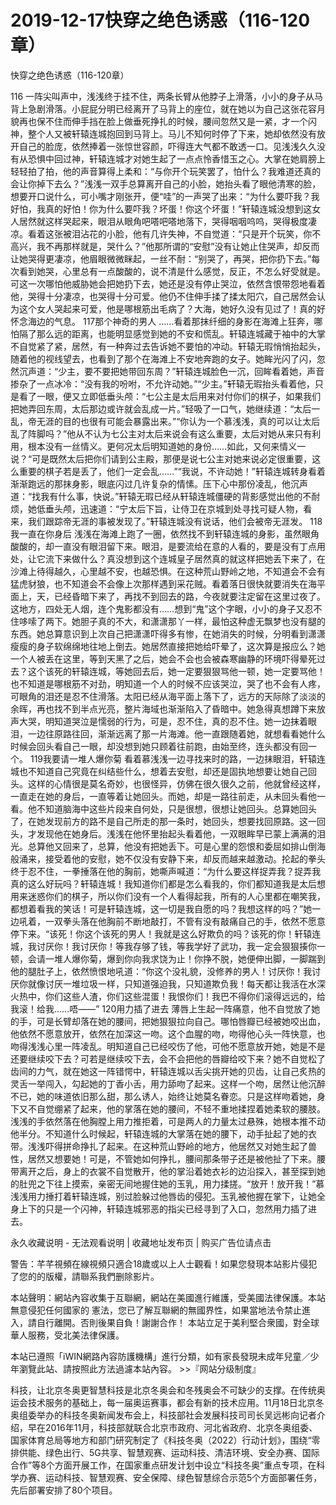 # 2019-12-17快穿之绝色诱惑（116-120章）



快穿之绝色诱惑（116-120章）



116   一阵尖叫声中，浅浅终于挂不住，两条长臂从他脖子上滑落，小小的身子从马背上急剧滑落。小屁屁分明已经离开了马背上的座位，就在她以为自己这张花容月貌再也保不住而伸手挡在脸上做垂死挣扎的时候，腰间忽然又是一紧，才一个闪神，整个人又被轩辕连城抱回到马背上。马儿不知何时停了下来，她却依然没有放开自己的脸庞，依然捧着一张惊世容颜，吓得连大气都不敢透一口。见浅浅久久没有从恐惧中回过神，轩辕连城才对她生起了一点点怜香惜玉之心。大掌在她肩膀上轻轻拍了拍，他的声音算得上柔和：“与你开个玩笑罢了，怕什么？我难道还真的会让你掉下去么？”浅浅一双手总算离开自己的小脸，她抬头看了眼他清寒的脸，想要开口说什么，可小嘴才刚张开，便“哇”的一声哭了出来：“为什么要吓我？我好怕，我真的好怕！你为什么要吓我？坏蛋！你这个坏蛋！”轩辕连城没想到这女人居然就这样哭起来，眼泪从眼角吧嗒吧嗒地落下，哭得咽咽呜呜，哭得极度凄凉。看着这张被泪沾花的小脸，他有几许失神，不自觉道：“只是开个玩笑，你不高兴，我不再那样就是，哭什么？”他那所谓的“安慰”没有让她止住哭声，却反而让她哭得更凄凉，他眉眼微微眯起，一丝不耐：“别哭了，再哭，把你扔下去。”每次看到她哭，心里总有一点酸酸的，说不清是什么感觉，反正，不怎么好受就是。可这一次哪怕他威胁她会把她扔下去，她还是没有停止哭泣，依然含恨带怨地看着他，哭得十分凄凉，也哭得十分可爱。他仍不住伸手揉了揉太阳穴，自己居然会认为这个女人哭起来可爱，他是哪根筋出毛病了？大海，她好久没有见过了！真的好怀念海边的气息。 117那个神奇的男人   ……看着那抹纤细的身影在海滩上狂奔，哪怕隔了那么远的距离，也能明显感觉到她的不安和慌乱。轩辕连城藏于袖中的大掌不自觉紧了紧，居然，有一种奔过去告诉她不要怕的冲动。轩辕无瑕悄悄抬起头，随着他的视线望去，也看到了那个在海滩上不安地奔跑的女子。她眸光闪了闪，忽然沉声道：“少主，要不要把她带回东周？”轩辕连城脸色一沉，回眸看着她，声音掺杂了一点冰冷：“没有我的吩咐，不允许动她。”“少主。”轩辕无瑕抬头看着他，只是看了一眼，便又立即低垂头颅：“七公主是太后用来对付你们的棋子，如果我们把她弄回东周，太后那边或许就会乱成一片。”轻吸了一口气，她继续道：“太后一乱，帝无涯的目的也很有可能会暴露出来。”“你认为一个慕浅浅，真的可以让太后乱了阵脚吗？”他从不认为七公主对太后来说会有这么重要，太后对她从来只有利用，根本没有一丝情义。更何况太后明知道她的身份……如此，又何来情义一说？“可是既然太后把你们请到公主殿，那便是说七公主对她来说必定很重要，这么重要的棋子若是丢了，他们一定会乱……”“我说，不许动她！”轩辕连城转身看着渐渐跑远的那抹身影，眼底闪过几许复杂的情愫。压下心中那份凌乱，他沉声道：“找我有什么事，快说。”轩辕无瑕已经从轩辕连城僵硬的背影感觉出他的不耐烦，她低垂头颅，迅速道：“宁太后下旨，让侍卫在京城到处寻找可疑人物，看来，我们跟踪帝无涯的事被发现了。”轩辕连城没有说话，他们会被帝无涯发。 118我一直在你身后   浅浅在海滩上跑了一圈，依然找不到轩辕连城的身影，虽然眼角酸酸的，却一直没有眼泪留下来。眼泪，是要流给在意的人看的，要是没有丁点用处，让它流下来做什么？真没想到这个连城皇子居然真的就这样把她丢下来了，在沙滩上待得越久，心里越不安，也越恐惧。在这种荒山野岭之地，不知道会不会有猛虎豺狼，也不知道会不会像上次那样遇到采花贼。看着落日很快就要消失在海平面上，天，已经昏暗下来了，再找不到回去的路，今夜就要注定留在这里过夜了。这地方，四处无人烟，连个鬼影都没有……想到“鬼”这个字眼，小小的身子又忍不住哆嗦了两下。她胆子真的不大，和潇潇那丫一样，最怕这种虚无飘梦也没有腿的东西。她总算意识到上次自己把潇潇吓得多有惨，在她消失的时候，分明看到潇潇瘦瘦的身子软绵绵地往地上倒去。她居然直接把她给吓晕了，这次算是报应么？她一个人被丢在这里，等到天黑了之后，她会不会也会被森寒幽静的环境吓得晕死过去？这个该死的轩辕连城，等她回去后，她一定要狠狠骂他一顿，她一定要骂他！也不知道是哪根筋不对劲，明知道一个人的时候不应该哭泣，哭了也不会有人疼，可眼角的泪还是忍不住滑落。太阳已经从海平面上落下了，远方的天际除了淡淡的余晖，再也找不到半点光亮，整片海域也渐渐陷入了昏暗中。她急得真想蹲下来放声大哭，明知道哭泣是懦弱的行为，可是，忍不住，真的忍不住。她一边抹着眼泪，一边往原路往回，渐渐远离了那一片海滩。他一直跟随着她，就想看看她什么时候会回头看自己一眼，却没想到她只顾着往前跑，由始至终，连头都没有回一个。 119我要请一堆人爆你菊   看着慕浅浅一边寻找来时的路，一边抹眼泪，轩辕连城也不知道自己究竟在纠结些什么，想着去安慰，却还是固执地想要让她自己回头。这样的心情很是莫名奇妙，也很怪异，仿佛在很久很久之前，他就曾经这样，一直走在她的身后，一直等着让她回头。而她，却是一路往前走，从未回头看他一看。他不知道脑海中这些片段来自何处，只是很想，很想让她回头。总算她回头了，在她发现前方的路不是自己所走的那一条时，她回头，想要找回原路。这一回头，才发现他在她身后。浅浅在他怀里抬起头看着他，一双眼眸早已蒙上满满的泪光。总算他又回来了，总算，他没有把她丢下。可是心里的怨恨和委屈如排山倒海般涌来，接受着他的安慰，她不仅没有安静下来，却反而越来越激动。抡起的拳头终于忍不住，一拳捶落在他的胸前，她嘶声喊道：“为什么要这样捉弄我？捉弄我真的这么好玩吗？轩辕连城！我知道你们都是怎么看我的，你们都知道我是太后想用来迷惑你们的棋子，所以你们没有一个人看得起我，所有的人心里都在嘲笑我，都想着看我的笑话！可是轩辕连城，这一切是我自愿的吗？我想这样的吗？”她一边吼着，一双拳头落在他胸前不断地敲打，不管有没有敲痛自己的手，依然不愿意停下来。“该死！你这个该死的男人！我就是这么好欺负的吗？该死的你！轩辕连城，我讨厌你！我讨厌你！等我存够了钱，等我学好了武功，我一定会狠狠揍你一顿，会请一堆人爆你菊，爆到你向我求饶为止！你挣不脱，她便伸出脚，一脚踹到他的腿肚子上，依然愤恨地吼道：“你这个没礼貌，没修养的男人！讨厌你！我讨厌你就像讨厌一堆垃圾一样，只知道强迫我，只知道欺负我！每天都让我活在水深火热中，你们这些人渣，你们这些混蛋！我恨你们！我巴不得你们滚得远远的，给我滚！给我……唔——” 120用力插了进去   薄唇上生起一阵痛意，他不自觉放了她的手，可是长臂却落在她的腰间，把她狠狠拉向自己。哪怕唇瓣已经被她咬出血，他依然不愿意放开，依然在加深这一吻。这个血腥的吻，吻得他心头一阵快意，也吻得浅浅心里一阵凌乱。明知道自己已经咬伤了他，可他不愿意放开她，她是不是还要继续咬下去？可若是继续咬下去，会不会把他的唇瓣给咬下来？她不自觉松了齿间的力气，就在她这一阵错愕中，轩辕连城以舌尖挑开她的贝齿，让自己炙热的灵舌一举闯入，勾起她的丁香小舌，用力舔吻了起来。这样一个吻，居然让他沉醉不已，她的味道依旧那么甜，那么诱人，始终让她莫名眷恋。只是这样吻着她，身下又不自觉绷紧了起来，他的掌落在她的腰间，不轻不重地揉捏着她柔软的腰肢。浅浅的手依然落在他胸膛上用力推拒着，可是两人的力量太过悬殊，她根本推不动他半分。不知道什么时候起，轩辕连城的大掌落在她的腰下，动手扯起了她的衣带。浅浅吓得拼命挣扎了起来。在这种荒山野岭的地方，他居然又对她生起了兽性，居然又想要她！可是，不管她如何挣扎，腰间那条带子还是被他扯了下来。腰带离开之后，身上的衣裳不自觉散开，他的掌沿着她衣衫的边沿探入，甚至探到她的肚兜之下往上摸索，亲密无间地握住她的玉乳，用力揉搓。“放开！放开我！”慕浅浅用力捶打着轩辕连城，别过脸躲过他唇齿的侵犯。玉乳被他握在掌下，让她全身上下的只是一个闪神，轩辕连城邪恶的指尖已经寻到了入口，忽然用力插了进去。








永久收藏说明 - 无法观看说明 | 收藏地址发布页 | 购买广告位请点击


警告：芊芊視頻在線視頻只適合18歲或以上人士觀看！如果您發現本站影片侵犯了您的的版權，請聯系我們删除影片。


本站聲明：網站內容收集于互聯網，網站在美國進行維護，受美國法律保護。本站無意侵犯任何國家的
憲法，您已了解互聯網的無國界性，如果當地法令禁止進入，請自行離開。否則後果自負！謝謝合作！
本站立足于美利堅合衆國，對全球華人服務，受北美法律保護。


本站已遵照「iWIN網路內容防護機構」進行分類，如有家長發現未成年兒童／少年瀏覽此站、請按照此方法過濾本站內容。  >>『网站分级制度』




科技，让北京冬奥更智慧科技是北京冬奥会和冬残奥会不可缺少的支撑。在传统奥运会技术服务的基础上，每一届奥运赛事，都会有新的技术应用。11月18日北京冬奥组委举办的科技冬奥新闻发布会上，科技部社会发展科技司司长吴远彬向记者介绍，早在2016年11月，科技部就联合北京市政府、河北省政府、北京冬奥组委、国家体育总局等地方和部门研究制定了《科技冬奥（2022）行动计划》，围绕“零排供能、绿色出行、5G共享、智慧观赛、运动科技、清洁环境、安全办赛、国际合作”等8个方面开展工作，在国家重点研发计划中设立“科技冬奥”重点专项，在科学办赛、运动科技、智慧观赛、安全保障、绿色智慧综合示范5个方面部署任务，先后部署安排了80个项目。


